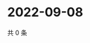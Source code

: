 # 2022-09-08

共 0 条

<!-- BEGIN WEIBO -->
<!-- 最后更新时间 Thu Sep 08 2022 21:27:19 GMT+0800 (China Standard Time) -->

<!-- END WEIBO -->
